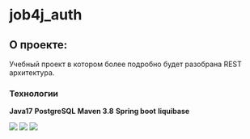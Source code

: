 # job4j_auth
## О проекте:
Учебный проект в котором более подробно будет разобрана REST архитектура.

### Технологии

__Java17__
__PostgreSQL__
__Maven 3.8__
__Spring boot__
__liquibase__

![](https://img.shields.io/badge/Spring%20Boot-green)
![](https://img.shields.io/badge/Liquibase-red)
![](https://img.shields.io/badge/PostgreSQL-blue)